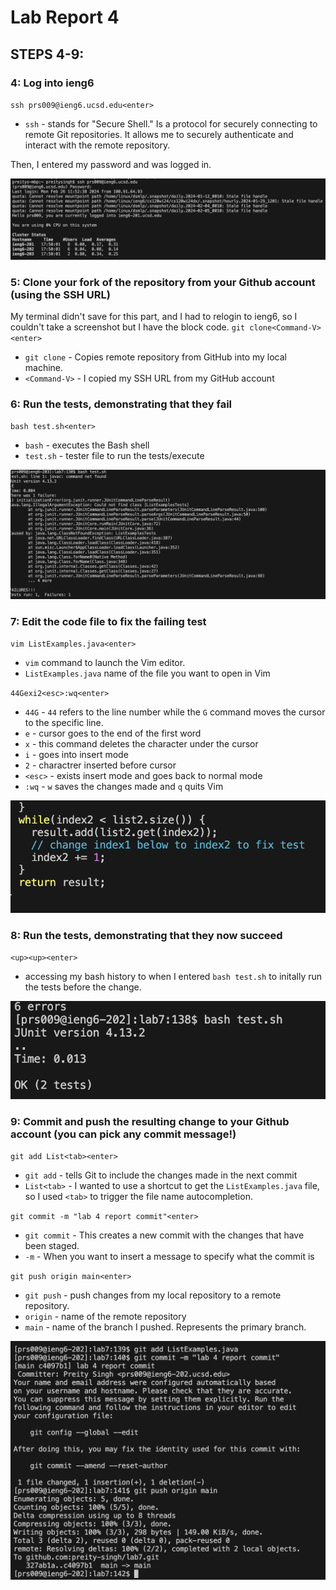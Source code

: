 # Lab Report 4

## STEPS 4-9:

### 4: Log into ieng6
`ssh prs009@ieng6.ucsd.edu<enter>`
* `ssh` - stands for "Secure Shell." Is a protocol for securely connecting to remote Git repositories. It allows me to securely authenticate and interact with the remote repository.

Then, I entered my password and was logged in. 

![Image](loginIeng6.png)

### 5: Clone your fork of the repository from your Github account (using the SSH URL)
My terminal didn't save for this part, and I had to relogin to ieng6, so I couldn't take a screenshot but I have the block code.
`git clone<Command-V><enter>`
* `git clone` - Copies remote repository from GitHub into my local machine.
* `<Command-V>` - I copied my SSH URL from my GitHub account

### 6: Run the tests, demonstrating that they fail
`bash test.sh<enter>`
* `bash` - executes the Bash shell
* `test.sh` - tester file to run the tests/execute 

![Image](preFixTest.png)

### 7: Edit the code file to fix the failing test
`vim ListExamples.java<enter>`
* `vim` command to launch the Vim editor.
* `ListExamples.java` name of the file you want to open in Vim

`44Gexi2<esc>:wq<enter>`
* `44G` - `44` refers to the line number while the `G` command moves the cursor to the specific line.
* `e` - cursor goes to the end of the first word
* `x` - this command deletes the character under the cursor
* `i` - goes into insert mode
* `2` - charactrer inserted before cursor
* `<esc>` - exists insert mode and goes back to normal mode
* `:wq` - `w` saves the changes made and `q` quits Vim

![Image](fixTest.png)

### 8: Run the tests, demonstrating that they now succeed
 `<up><up><enter>`
 * accessing my bash history to when I entered `bash test.sh` to initally run the tests before the change.

![Image](testRun.png)

### 9: Commit and push the resulting change to your Github account (you can pick any commit message!)
`git add List<tab><enter>`
* `git add` - tells Git to include the changes made in the next commit
* `List<tab>` - I wanted to use a shortcut to get the `ListExamples.java` file, so I used `<tab>` to trigger the file name autocompletion.

`git commit -m "lab 4 report commit"<enter>`
* `git commit` - This creates a new commit with the changes that have been staged.
* `-m` - When you want to insert a message to specify what the commit is

`git push origin main<enter>`
* `git push` - push changes from my local repository to a remote repository.
* `origin` - name of the remote repository
* `main` - name of the branch I pushed. Represents the primary branch.

![Image](gitPushCommit.png)
